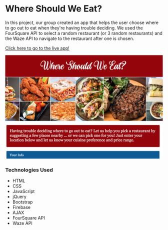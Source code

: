 # Where Should We Eat?

In this project, our group created an app that helps the user choose where to go out to eat when they're having trouble deciding.  We used the FourSquare API to select a
random restaurant (or 3 random restaurants) and the Waze API to navigate to the
restaurant after one is chosen.

[Click here to go to the live app!](https://jenerationx.github.io/Group-Project-1/)

![Screenshot of Where Should We Eat?](https://github.com/jenerationx/Group-Project-1/blob/master/screenshot.png)

### Technologies Used

- HTML
- CSS
- JavaScript
- jQuery
- Bootstrap
- Firebase
- AJAX
- FourSquare API
- Waze API
